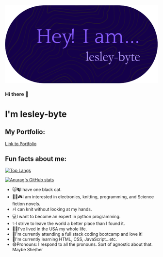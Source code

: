  ![header](./assets/github-header-image.png)

### Hi there 👋

# I'm lesley-byte

## My Portfolio:

[Link to Portfolio](https://lesley-byte.github.io/lesley-byte-portfolio/)

## Fun facts about me:

[![Top Langs](https://github-readme-stats.vercel.app/api/top-langs/?username=lesley-byte&layout=compact&theme=radical&bg_color=00000000)](https://github.com/lesley-byte/github-readme-stats)

[![Anurag's GitHub stats](https://github-readme-stats.vercel.app/api?username=lesley-byte&theme=radical&bg_color=00000000&show_icons=true&include_all_commits=true)](https://github.com/lesley-byte&theme=radical&bg_color=00000000/github-readme-stats)
- 😻🐈I have one black cat.
- 🎈🧶🎮I am interested in electronics, knitting, programming, and Science fiction novels.
- ⚡I can knit without looking at my hands.
- 💻I want to become an expert in python programming.
- ✨I strive to leave the world a better place than I found it.
- 🐱‍🚀I've lived in the USA my whole life.
- 🔭I'm currently attending a full stack coding bootcamp and love it!
- 🌱I'm currently learning HTML, CSS, JavaScript...etc.
- 😄Pronouns: I respond to all the pronouns. Sort of agnostic about that.  Maybe She/her
<!--
**lesley-byte/lesley-byte** is a ✨ _special_ ✨ repository because its `README.md` (this file) appears on your GitHub profile.

Here are some ideas to get you started:

- 🔭 I’m currently working on ...
- 🌱 I’m currently learning ...
- 👯 I’m looking to collaborate on ...
- 🤔 I’m looking for help with ...
- 💬 Ask me about ...
- 📫 How to reach me: ...
- 😄 Pronouns: ...
- ⚡ Fun fact: ...
-->
